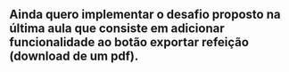 ## Ainda quero implementar o desafio proposto na última aula que consiste em adicionar funcionalidade ao botão exportar refeição (download de um pdf).

